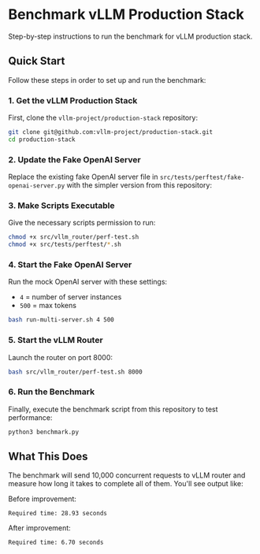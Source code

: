 # Benchmark vLLM Production Stack

Step-by-step instructions to run the benchmark for vLLM production stack.

## Quick Start

Follow these steps in order to set up and run the benchmark:

### 1. Get the vLLM Production Stack

First, clone the `vllm-project/production-stack` repository:

```bash
git clone git@github.com:vllm-project/production-stack.git
cd production-stack
```

### 2. Update the Fake OpenAI Server

Replace the existing fake OpenAI server file in `src/tests/perftest/fake-openai-server.py` with the simpler version from this repository:

### 3. Make Scripts Executable

Give the necessary scripts permission to run:

```bash
chmod +x src/vllm_router/perf-test.sh
chmod +x src/tests/perftest/*.sh
```

### 4. Start the Fake OpenAI Server

Run the mock OpenAI server with these settings:
- `4` = number of server instances
- `500` = max tokens

```bash
bash run-multi-server.sh 4 500
```

### 5. Start the vLLM Router

Launch the router on port 8000:

```bash
bash src/vllm_router/perf-test.sh 8000
```

### 6. Run the Benchmark

Finally, execute the benchmark script from this repository to test performance:

```bash
python3 benchmark.py
```

## What This Does

The benchmark will send 10,000 concurrent requests to vLLM router and measure how long it takes to complete all of them. You'll see output like:

Before improvement:
```
Required time: 28.93 seconds
```

After improvement:
```
Required time: 6.70 seconds
```
